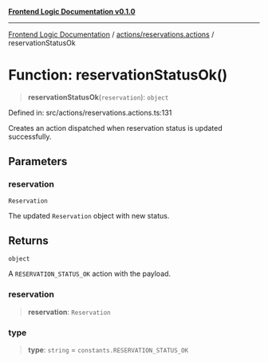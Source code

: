 [**Frontend Logic Documentation v0.1.0**](../../../README.md)

***

[Frontend Logic Documentation](../../../modules.md) / [actions/reservations.actions](../README.md) / reservationStatusOk

# Function: reservationStatusOk()

> **reservationStatusOk**(`reservation`): `object`

Defined in: src/actions/reservations.actions.ts:131

Creates an action dispatched when reservation status is updated successfully.

## Parameters

### reservation

`Reservation`

The updated `Reservation` object with new status.

## Returns

`object`

A `RESERVATION_STATUS_OK` action with the payload.

### reservation

> **reservation**: `Reservation`

### type

> **type**: `string` = `constants.RESERVATION_STATUS_OK`
